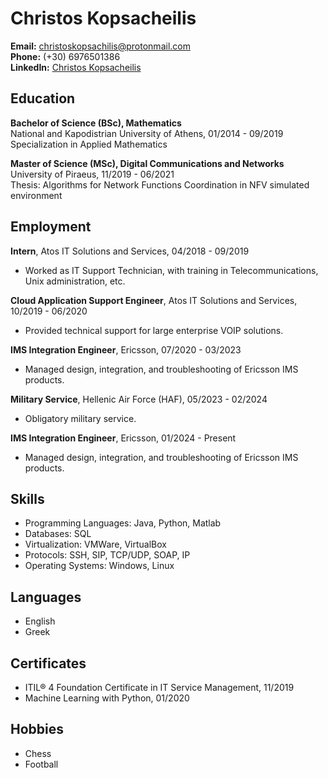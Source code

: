 # Christos Kopsacheilis

**Email:** [christoskopsachilis@protonmail.com](mailto:christoskopsachilis@protonmail.com)  
**Phone:** (+30) 6976501386  
**LinkedIn:** [Christos Kopsacheilis](https://www.linkedin.com/in/christos-kopsacheilis-6b9309143/)

## Education
**Bachelor of Science (BSc), Mathematics**  
National and Kapodistrian University of Athens, 01/2014 - 09/2019  
Specialization in Applied Mathematics

**Master of Science (MSc), Digital Communications and Networks**  
University of Piraeus, 11/2019 - 06/2021  
Thesis: Algorithms for Network Functions Coordination in NFV simulated environment

## Employment
**Intern**, Atos IT Solutions and Services, 04/2018 - 09/2019  
- Worked as IT Support Technician, with training in Telecommunications, Unix administration, etc.

**Cloud Application Support Engineer**, Atos IT Solutions and Services, 10/2019 - 06/2020  
- Provided technical support for large enterprise VOIP solutions.

**IMS Integration Engineer**, Ericsson, 07/2020 - 03/2023  
- Managed design, integration, and troubleshooting of Ericsson IMS products.

**Military Service**, Hellenic Air Force (HAF), 05/2023 - 02/2024 
- Obligatory military service.

**IMS Integration Engineer**, Ericsson, 01/2024 - Present  
- Managed design, integration, and troubleshooting of Ericsson IMS products.

## Skills
- Programming Languages: Java, Python, Matlab
- Databases: SQL
- Virtualization: VMWare, VirtualBox
- Protocols: SSH, SIP, TCP/UDP, SOAP, IP
- Operating Systems: Windows, Linux

## Languages
- English
- Greek

## Certificates
- ITIL® 4 Foundation Certificate in IT Service Management, 11/2019
- Machine Learning with Python, 01/2020

## Hobbies
- Chess
- Football
